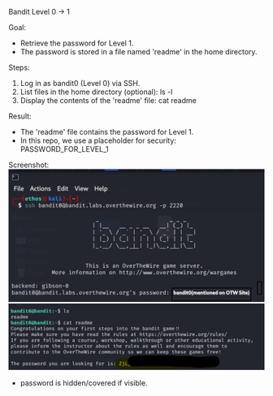 Bandit Level 0 → 1

Goal:
- Retrieve the password for Level 1.
- The password is stored in a file named 'readme' in the home directory.

Steps:
1. Log in as bandit0 (Level 0) via SSH.
2. List files in the home directory (optional):
   ls -l
3. Display the contents of the 'readme' file:
   cat readme

Result:
- The 'readme' file contains the password for Level 1.
- In this repo, we use a placeholder for security:
  PASSWORD_FOR_LEVEL_1

Screenshot:
![SSH Login](screenshots/sshlogin.png)
![Outputs](screenshots/command.png)

- password is hidden/covered if visible.
